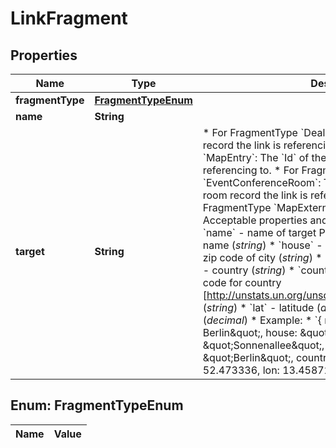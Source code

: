 
# LinkFragment

## Properties
Name | Type | Description | Notes
------------ | ------------- | ------------- | -------------
**fragmentType** | [**FragmentTypeEnum**](#FragmentTypeEnum) |  | 
**name** | **String** |  |  [optional]
**target** | **String** | * For FragmentType &#x60;DealerDetail&#x60;: The &#x60;Id&#x60; of the dealer record the link is referencing to.  * For FragmentType &#x60;MapEntry&#x60;: The &#x60;Id&#x60; of the map entry record the link is referencing to.  * For FragmentType &#x60;EventConferenceRoom&#x60;: The &#x60;Id&#x60; of the event conference room record the link is referencing to.  * For FragmentType &#x60;MapExternal&#x60;: An stringified json object.    * Acceptable properties and their expected value (type):      * &#x60;name&#x60; - name of target POI (*string*)      * &#x60;street&#x60; - street name (*string*)      * &#x60;house&#x60; - house humber (*string*)      * &#x60;zip&#x60; - zip code of city (*string*)      * &#x60;city&#x60; - city (*string*)      * &#x60;country&#x60; - country (*string*)      * &#x60;country-a3&#x60; - ISO 3166-1 alpha-3 code for country [http://unstats.un.org/unsd/methods/m49/m49alpha.htm] (*string*)      * &#x60;lat&#x60; - latitude (*decimal*)      * &#x60;lon&#x60; - longitude (*decimal*)    * Example:      * &#x60;{ name: \&quot;Estrel Hotel Berlin\&quot;, house: \&quot;225\&quot;, street: \&quot;Sonnenallee\&quot;, zip: \&quot;12057\&quot;, city: \&quot;Berlin\&quot;, country: \&quot;Germany\&quot;, lat: 52.473336, lon: 13.458729 }&#x60; | 


<a name="FragmentTypeEnum"></a>
## Enum: FragmentTypeEnum
Name | Value
---- | -----



